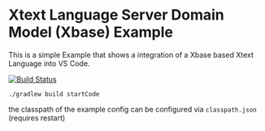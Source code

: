 # Xtext Language Server Domain Model (Xbase) Example #

This is a simple Example that shows a integration of a Xbase based Xtext Language into VS Code.

[![Build Status](https://travis-ci.org/cdietrich/xtext-languageserver-xbase-example.svg?branch=master)](https://travis-ci.org/cdietrich/xtext-languageserver-xbase-example)

```
./gradlew build startCode
```

the classpath of the example config can be configured via `classpath.json` (requires restart)
